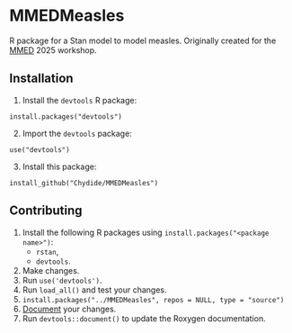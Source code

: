 # MMEDMeasles

R package for a Stan model to model measles. 
Originally created for the [MMED](https://www.ici3d.org/MMED/schedule/) 2025 workshop.

## Installation

1. Install the `devtools` R package:
```
install.packages("devtools")
```
2. Import the `devtools` package:
```
use("devtools")
```
3. Install this package:
```
install_github("Chydide/MMEDMeasles")
```

## Contributing

1. Install the following R packages using `install.packages("<package name>")`:
    - `rstan`,
    - `devtools`.
2. Make changes.
3. Run `use('devtools')`.
4. Run `load_all()` and test your changes.
5. `install.packages("../MMEDMeasles", repos = NULL, type = "source")`
6. [Document](https://r-pkgs.org/man.html) your changes.
7. Run `devtools::document()` to update the Roxygen documentation.

